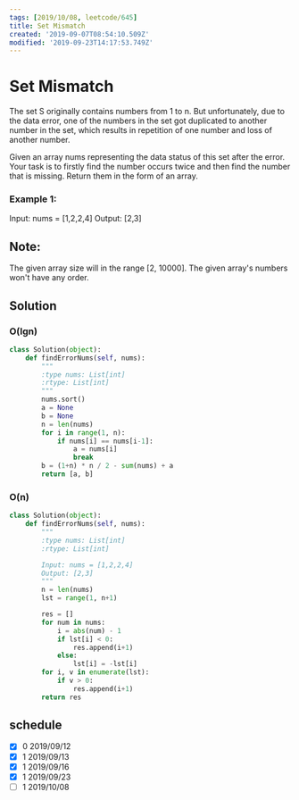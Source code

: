 ```yaml
---
tags: [2019/10/08, leetcode/645]
title: Set Mismatch
created: '2019-09-07T08:54:10.509Z'
modified: '2019-09-23T14:17:53.749Z'
---
```


# Set Mismatch

The set S originally contains numbers from 1 to n. But unfortunately, due to the data error, one of the numbers in the set got duplicated to another number in the set, which results in repetition of one number and loss of another number.

Given an array nums representing the data status of this set after the error. Your task is to firstly find the number occurs twice and then find the number that is missing. Return them in the form of an array.

### Example 1:

Input: nums = [1,2,2,4]
Output: [2,3]

## Note:

The given array size will in the range [2, 10000].
The given array's numbers won't have any order.

## Solution

### O(lgn)

```python
class Solution(object):
    def findErrorNums(self, nums):
        """
        :type nums: List[int]
        :rtype: List[int]
        """
        nums.sort()
        a = None
        b = None
        n = len(nums)
        for i in range(1, n):
            if nums[i] == nums[i-1]:
                a = nums[i]
                break
        b = (1+n) * n / 2 - sum(nums) + a
        return [a, b]
```

### O(n)

```python
class Solution(object):
    def findErrorNums(self, nums):
        """
        :type nums: List[int]
        :rtype: List[int]

        Input: nums = [1,2,2,4]
        Output: [2,3]
        """
        n = len(nums)
        lst = range(1, n+1)

        res = []
        for num in nums:
            i = abs(num) - 1
            if lst[i] < 0:
                res.append(i+1)
            else:
                lst[i] = -lst[i]
        for i, v in enumerate(lst):
            if v > 0:
                res.append(i+1)
        return res
```

## schedule

* [x] 0 2019/09/12
* [x] 1 2019/09/13
* [x] 1 2019/09/16
* [x] 1 2019/09/23
* [ ] 1 2019/10/08
